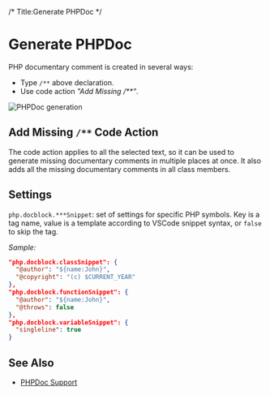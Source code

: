 /*
Title:Generate PHPDoc
*/
# Generate PHPDoc

PHP documentary comment is created in several ways:

- Type `/**` above declaration.
- Use code action _"Add Missing /**"_.

![PHPDoc generation](../imgs/phpdoc-generate.gif)

## Add Missing `/**` Code Action

The code action applies to all the selected text, so it can be used to generate missing documentary comments in multiple places at once. It also adds all the missing documentary comments in all class members.

## Settings

`php.docblock.***Snippet`: set of settings for specific PHP symbols. Key is a tag name, value is a template according to VSCode snippet syntax, or `false` to skip the tag.

_Sample:_

```json
"php.docblock.classSnippet": {
  "@author": "${name:John}",
  "@copyright": "(c) $CURRENT_YEAR"
},
"php.docblock.functionSnippet": {
  "@author": "${name:John}",
  "@throws": false
},
"php.docblock.variableSnippet": {
  "singleline": true
}
```

## See Also

- [PHPDoc Support](../editor/phpdoc)